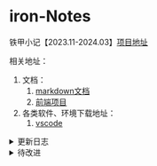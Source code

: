 # iron-Notes
铁甲小记【2023.11-2024.03】[项目地址](https://github.com/Rosal-1998/iron-Notes)

相关地址：

1. 文档：
   1. [markdown文档](https://www.runoob.com/markdown/md-tutorial.html)
   2. [前端项目](https://github.com/lin-xin/vue-manage-system)
2. 各类软件、环境下载地址：
   1. [vscode](https://code.visualstudio.com/)



<details>
<summary>更新日志</summary>

- 2023-11-27:
	- [x] 学习api请求：GET请求，具体更新在tools/request
	- [x] 更新前端项目
	- [x] POST请求
- 2023-11-28:
	- [x] 学习api请求：POST请求，具体更新在tools/request
	- [x] 把js和python的脚本都写成可运行的简单程序：
	- [x] 将js文件再简化
- 2023-11-29:
	- [x] 更新项目书签
	- [x] 更新后端项目初步模型 
- 2023-12-01:
	- [x] 连接后端与数据库
	- [x] 更换前端项目模板
	- [x] 更新数据库模型文档
- 2023-12-16:
	- [x] 更新前几日数据库刷题记录
- 2024-02-22:
	- [x] 更新前端页面：登录
	- [x] 数据库增加学习记录表
	- [x] 更新后端：登录和学习记录的拉取
- 2024-02-25:
	- [x] 学习记录的拉取、添加。
- 2024-02-26:
	- [x] 学习记录的删除。
	- [x] 添加contribution模块。
- 2024-02-27:
	- [x] 完成contribution模块。
- 2024-03-04:
	- [x] 完成知识库的展示、添加。
- 2024-03-06:
	- [x] 完成知识库详情的初步模块。
	- [x] 修复空白页BUG。
- 2024-03-07:
 - [x] 初步完成铁甲小记。
</details>

<details>
<summary>待改进</summary>


- [ ] 密码使用MD5加密
- [ ] 请求使用RestAPI风格优化
- [ ] 数据库使用Redis+MySql优化 

</details>
